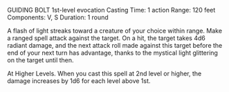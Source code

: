 GUIDING BOLT
1st-­level evocation
Casting Time: 1 action
Range: 120 feet
Components: V, S
Duration: 1 round

A flash of light streaks toward a creature of your choice within range. Make a ranged spell attack against the target. On a hit, the target takes 4d6 radiant damage, and the next attack roll made against this target before the end of your next turn has advantage, thanks to the mystical light glittering on the target until then.

At Higher Levels. When you cast this spell at 2nd level or higher, the damage increases by 1d6 for each level above 1st.

